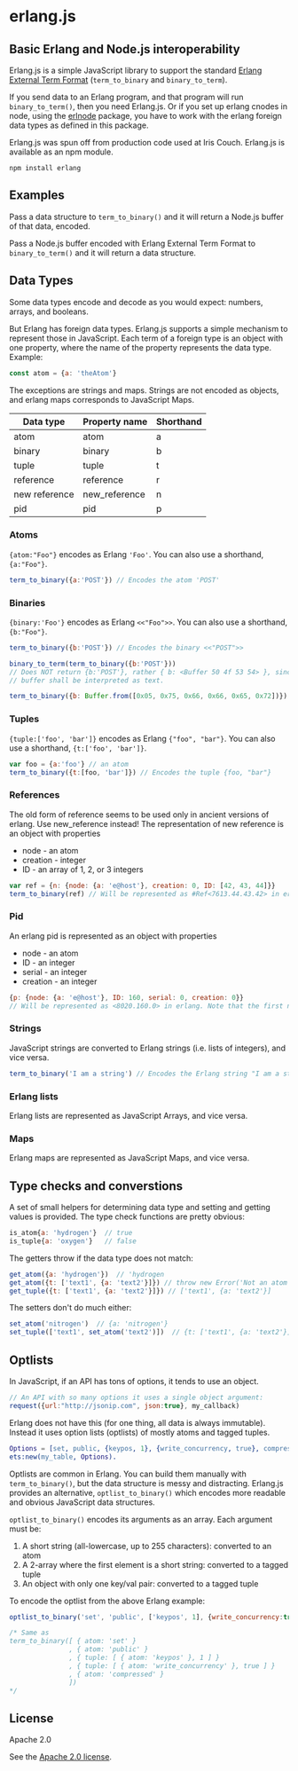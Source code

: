 # erlang.js

## Basic Erlang and Node.js interoperability

Erlang.js is a simple JavaScript library to support the standard 
[Erlang External Term Format](http://erlang.org/doc/apps/erts/erl_ext_dist.html) 
(`term_to_binary` and `binary_to_term`).

If you send data to an Erlang program, and that program will run `binary_to_term()`, then you need Erlang.js.
Or if you set up erlang cnodes in node, using the [erlnode](https://github.com/hellmelt/erlnode) package,
you have to work with the erlang foreign data types as defined in this package.

Erlang.js was spun off from production code used at Iris Couch. Erlang.js is available as an npm module.

    npm install erlang

## Examples

Pass a data structure to `term_to_binary()` and it will return a Node.js buffer of that data, encoded.

Pass a Node.js buffer encoded with Erlang External Term Format to `binary_to_term()` and it will return
a data structure.

## Data Types

Some data types encode and decode as you would expect: numbers, arrays, and booleans.

But Erlang has foreign data types. Erlang.js supports a simple mechanism to represent those in JavaScript.
Each term of a foreign type is an object with one property, where the name of the property represents
the data type. Example:
```javascript
const atom = {a: 'theAtom'}
```
The exceptions are strings and maps. Strings are not encoded as objects, and erlang maps corresponds
to JavaScript Maps.

| Data type | Property name | Shorthand |
|-----------|---|---|
| atom      | atom | a |
| binary    | binary | b |
| tuple     | tuple | t |
| reference | reference | r |
| new reference | new_reference | n |
| pid           | pid | p |

### Atoms

`{atom:"Foo"}` encodes as Erlang `'Foo'`. You can also use a shorthand, `{a:"Foo"}`.

```javascript
term_to_binary({a:'POST'}) // Encodes the atom 'POST'
```

### Binaries

`{binary:'Foo'}` encodes as Erlang `<<"Foo">>`. You can also use a shorthand, `{b:"Foo"}`.

```javascript
term_to_binary({b:'POST'}) // Encodes the binary <<"POST">>

binary_to_term(term_to_binary({b:'POST'})) 
// Does NOT return {b:'POST'}, rather { b: <Buffer 50 4f 53 54> }, since there is not way to know that the
// buffer shall be interpreted as text.

term_to_binary({b: Buffer.from([0x05, 0x75, 0x66, 0x66, 0x65, 0x72])}) // Will be <<5,117,102,102,101,114>> in erlang
```

### Tuples

`{tuple:['foo', 'bar']}` encodes as Erlang `{"foo", "bar"}`. You can also use a shorthand, `{t:['foo', 'bar']}`.

```javascript
var foo = {a:'foo'} // an atom
term_to_binary({t:[foo, 'bar']}) // Encodes the tuple {foo, "bar"}
```

### References
The old form of reference seems to be used only in ancient versions of erlang. Use new_reference instead!
The representation of new reference is an object with properties
 * node - an atom
 * creation - integer
 * ID - an array of 1, 2, or 3 integers

```javascript
var ref = {n: {node: {a: 'e@host'}, creation: 0, ID: [42, 43, 44]}}
term_to_binary(ref) // Will be represented as #Ref<7613.44.43.42> in erlang
```

### Pid
An erlang pid is represented as an object with properties
 * node - an atom
 * ID - an integer
 * serial - an integer
 * creation - an integer

```javascript
{p: {node: {a: 'e@host'}, ID: 160, serial: 0, creation: 0}} 
// Will be represented as <8020.160.0> in erlang. Note that the first number in the triple can vary. 
```

### Strings

JavaScript strings are converted to Erlang strings (i.e. lists of integers), and vice versa.

```javascript
term_to_binary('I am a string') // Encodes the Erlang string "I am a string"
```

### Erlang lists
Erlang lists are represented as JavaScript Arrays, and vice versa.

### Maps
Erlang maps are represented as JavaScript Maps, and vice versa.

## Type checks and converstions
A set of small helpers for determining data type and setting and getting values is provided. The type
check functions are pretty obvious:
```javascript
is_atom{a: 'hydrogen'}  // true
is_tuple{a: 'oxygen'}   // false
```
The getters throw if the data type does not match:
```javascript
get_atom({a: 'hydrogen'})  // 'hydrogen
get_atom({t: ['text1', {a: 'text2'}]}) // throw new Error('Not an atom');
get_tuple({t: ['text1', {a: 'text2'}]}) // ['text1', {a: 'text2'}]
```
The setters don't do much either:
```javascript
set_atom('nitrogen')  // {a: 'nitrogen'}
set_tuple(['text1', set_atom('text2')])  // {t: ['text1', {a: 'text2'}]}
```

## Optlists

In JavaScript, if an API has tons of options, it tends to use an object.

```javascript
// An API with so many options it uses a single object argument:
request({url:"http://jsonip.com", json:true}, my_callback)
```

Erlang does not have this (for one thing, all data is always immutable). Instead it uses option lists (optlists) of mostly atoms and tagged tuples.

```erlang
Options = [set, public, {keypos, 1}, {write_concurrency, true}, compressed],
ets:new(my_table, Options).
```

Optlists are common in Erlang. You can build them manually with `term_to_binary()`, but the data structure is messy and distracting. Erlang.js provides an alternative, `optlist_to_binary()` which encodes more readable and obvious JavaScript data structures.

`optlist_to_binary()` encodes its arguments as an array. Each argument must be:

1. A short string (all-lowercase, up to 255 characters): converted to an atom
2. A 2-array where the first element is a short string: converted to a tagged tuple
3. An object with only one key/val pair: converted to a tagged tuple

To encode the optlist from the above Erlang example:

```javascript
optlist_to_binary('set', 'public', ['keypos', 1], {write_concurrency:true}, 'compressed')

/* Same as
term_to_binary([ { atom: 'set' }
               , { atom: 'public' }
               , { tuple: [ { atom: 'keypos' }, 1 ] }
               , { tuple: [ { atom: 'write_concurrency' }, true ] }
               , { atom: 'compressed' }
               ])
*/
```

## License

Apache 2.0

See the [Apache 2.0 license](named/blob/master/LICENSE).

[tap]: https://github.com/isaacs/node-tap
[def]: https://github.com/iriscouch/defaultable
